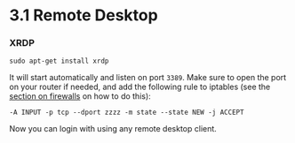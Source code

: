 3.1 Remote Desktop
===

### XRDP

	sudo apt-get install xrdp

It will start automatically and listen on port `3389`. Make sure to open the port on your router if needed, and
add the following rule to iptables (see the [section on firewalls][iptables] on how to do this):

	-A INPUT -p tcp --dport zzzz -m state --state NEW -j ACCEPT

Now you can login with using any remote desktop client.

[iptables]: ./2.1-iptables.md
